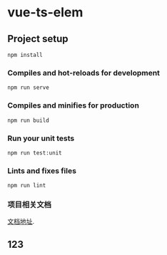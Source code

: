# vue-ts-elem

## Project setup
```
npm install
```

### Compiles and hot-reloads for development
```
npm run serve
```

### Compiles and minifies for production
```
npm run build
```

### Run your unit tests
```
npm run test:unit
```

### Lints and fixes files
```
npm run lint
```

### 项目相关文档
[文档地址](https://www.showdoc.com.cn/1057130467076772?page_id=5434047423101244).

## 123